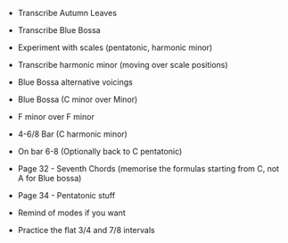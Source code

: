 - Transcribe Autumn Leaves
- Transcribe Blue Bossa
- Experiment with scales (pentatonic, harmonic minor)
- Transcribe harmonic minor (moving over scale positions)
- Blue Bossa alternative voicings

- Blue Bossa (C minor over Minor)
- F minor over F minor
- 4-6/8 Bar (C harmonic minor)
- On bar 6-8 (Optionally back to C pentatonic)
- Page 32 - Seventh Chords (memorise the formulas starting from C, not A for Blue bossa)
- Page 34 - Pentatonic stuff
- Remind of modes if you want
- Practice the flat 3/4 and 7/8 intervals

